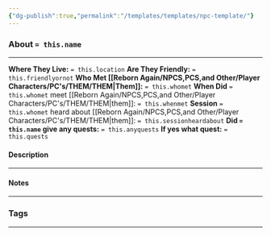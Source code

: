 ```yaml
---
{"dg-publish":true,"permalink":"/templates/templates/npc-template/"}
---
```





### About `= this.name`
---
**Where They Live:** `= this.location`
**Are They Friendly:** `= this.friendlyornot`
**Who Met [[Reborn Again/NPCS,PCS,and Other/Player Characters/PC's/THEM/THEM\|Them]]:** `= this.whomet`
**When Did** `= this.whomet` meet [[Reborn Again/NPCS,PCS,and Other/Player Characters/PC's/THEM/THEM\|them]]: `= this.whenmet`
**Session** `= this.whomet` heard about [[Reborn Again/NPCS,PCS,and Other/Player Characters/PC's/THEM/THEM\|them]]: `= this.sessionheardabout` 
**Did `= this.name` give any quests:** `= this.anyquests`
	**If yes what quest:** `= this.quests`


#### Description


---

#### Notes
---



### Tags 

---



